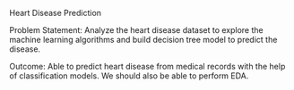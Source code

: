 Heart Disease Prediction

Problem Statement:
Analyze the heart disease dataset to explore the machine learning algorithms and build decision tree model to predict the disease.

Outcome: 
Able to predict heart disease from medical records with the help of classification models. We should also be able to perform EDA.